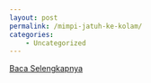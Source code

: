 ```yaml
---
layout: post
permalink: /mimpi-jatuh-ke-kolam/
categories:
    - Uncategorized
---
```


[Baca Selengkapnya](/06)